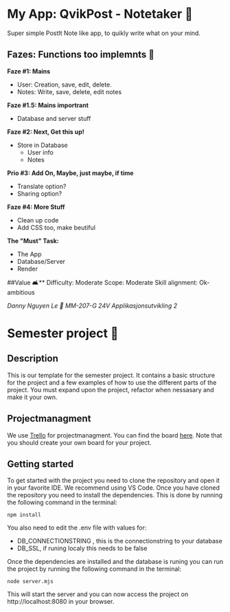 # My App: QvikPost - Notetaker 📝
Super simple PostIt Note like app, to quikly write what on your mind.

## Fazes: Functions too implemnts 🐌
**Faze #1: Mains**
- User: Creation, save, edit, delete.
- Notes: Write, save, delete, edit notes 

**Faze #1.5: Mains importrant**
- Database and server stuff

**Faze #2: Next, Get this up!** 
- Store in Database 
    - User info
    - Notes

**Prio #3: Add On, Maybe, just maybe, if time**
- Translate option?
- Sharing option?

**Faze #4: More Stuff**
- Clean up code
- Add CSS too, make beutiful 

**The "Must" Task:** 
- The App
- Database/Server
- Render

 ##Value 🛋️**
Difficulty: Moderate 
Scope: Moderate 
Skill alignment: Ok-ambitious

*Danny Nguyen Le 🥕*
*MM-207-G 24V Applikasjonsutvikling 2*

# Semester project 🎒

## Description
This is our template for the semester project. It contains a basic structure for the project and a few examples of how to use the different parts of the project. You must expand upon the project, refactor when nessasary and make it your own.

## Projectmanagment
We use [Trello](https://trello.com/b/FHCiBdTb/demo) for projectmanagment. You can find the board [here](https://trello.com/b/FHCiBdTb/demo).
Note that you should create your own board for your project.

## Getting started
To get started with the project you need to clone the repository and open it in your favorite IDE. We recommend using VS Code.
Once you have cloned the repository you need to install the dependencies. This is done by running the following command in the terminal:
```
npm install
```

You also need to edit the .env file with values for:
- DB_CONNECTIONSTRING , this is the connectionstring to your database
- DB_SSL, if runing localy this needs to be false


Once the dependencies are installed and the database is runing you can run the project by running the following command in the terminal:
```
node server.mjs
```
This will start the server and you can now access the project on http://localhost:8080 in your browser.
